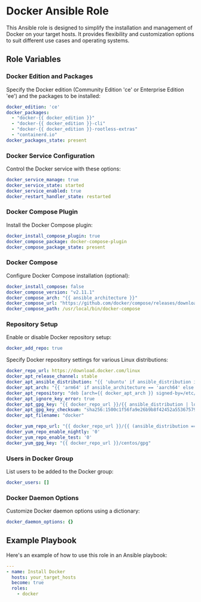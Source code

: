 # Docker Ansible Role

This Ansible role is designed to simplify the installation and management of Docker on your target hosts. It provides flexibility and customization options to suit different use cases and operating systems.

## Role Variables

### Docker Edition and Packages

Specify the Docker edition (Community Edition 'ce' or Enterprise Edition 'ee') and the packages to be installed:
```yaml
docker_edition: 'ce'
docker_packages:
  - "docker-{{ docker_edition }}"
  - "docker-{{ docker_edition }}-cli"
  - "docker-{{ docker_edition }}-rootless-extras"
  - "containerd.io"
docker_packages_state: present
```

### Docker Service Configuration

Control the Docker service with these options:
```yaml
docker_service_manage: true
docker_service_state: started
docker_service_enabled: true
docker_restart_handler_state: restarted
```

### Docker Compose Plugin

Install the Docker Compose plugin:
```yaml
docker_install_compose_plugin: true
docker_compose_package: docker-compose-plugin
docker_compose_package_state: present
```

### Docker Compose

Configure Docker Compose installation (optional):
```yaml
docker_install_compose: false
docker_compose_version: "v2.11.1"
docker_compose_arch: "{{ ansible_architecture }}"
docker_compose_url: "https://github.com/docker/compose/releases/download/{{ docker_compose_version }}/docker-compose-linux-{{ docker_compose_arch }}"
docker_compose_path: /usr/local/bin/docker-compose
```

### Repository Setup

Enable or disable Docker repository setup:
```yaml
docker_add_repo: true
```

Specify Docker repository settings for various Linux distributions:
```yaml
docker_repo_url: https://download.docker.com/linux
docker_apt_release_channel: stable
docker_apt_ansible_distribution: "{{ 'ubuntu' if ansible_distribution in ['Pop!_OS', 'Linux Mint'] else ansible_distribution }}"
docker_apt_arch: "{{ 'arm64' if ansible_architecture == 'aarch64' else 'amd64' }}"
docker_apt_repository: "deb [arch={{ docker_apt_arch }} signed-by=/etc/apt/trusted.gpg.d/docker.asc] {{ docker_repo_url }}/{{ docker_apt_ansible_distribution | lower }} {{ ansible_distribution_release }} {{ docker_apt_release_channel }}"
docker_apt_ignore_key_error: true
docker_apt_gpg_key: "{{ docker_repo_url }}/{{ ansible_distribution | lower }}/gpg"
docker_apt_gpg_key_checksum: "sha256:1500c1f56fa9e26b9b8f42452a553675796ade0807cdce11975eb98170b3a570"
docker_apt_filename: "docker"

docker_yum_repo_url: "{{ docker_repo_url }}/{{ (ansible_distribution == 'Fedora') | ternary('fedora','centos') }}/docker-{{ docker_edition }}.repo"
docker_yum_repo_enable_nightly: '0'
docker_yum_repo_enable_test: '0'
docker_yum_gpg_key: "{{ docker_repo_url }}/centos/gpg"
```

### Users in Docker Group

List users to be added to the Docker group:
```yaml
docker_users: []
```

### Docker Daemon Options

Customize Docker daemon options using a dictionary:
```yaml
docker_daemon_options: {}
```

## Example Playbook

Here's an example of how to use this role in an Ansible playbook:

```yaml
---
- name: Install Docker
  hosts: your_target_hosts
  become: true
  roles:
    - docker
```
